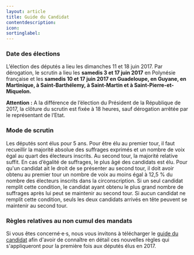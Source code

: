 ```yaml
---
layout: article
title: Guide du Candidat
contentdescription:
icon:
sortinglabel:
---
```


### Date des élections
L’élection des députés a lieu les dimanches 11 et 18 juin 2017. 
Par dérogation, le scrutin a lieu les **samedis 3 et 17 juin 2017** en Polynésie française et les **samedis 10 et 17 juin 2017 en Guadeloupe, en Guyane, en Martinique, à Saint-Barthélemy, à Saint-Martin et à Saint-Pierre-et-Miquelon.** 

**Attention :** A la différence de l’élection du Président de la République de 2017, la clôture du scrutin est fixée à 18 heures, sauf dérogation arrêtée par le représentant de l’Etat.

### Mode de scrutin 
Les députés sont élus pour 5 ans. Pour être élu au premier tour, il faut recueillir la majorité absolue des suffrages exprimés et un nombre de voix égal au quart des électeurs inscrits. 
Au second tour, la majorité relative suffit. En cas d’égalité de suffrages, le plus âgé des candidats est élu.
Pour qu'un candidat ait le droit de se présenter au second tour, il doit avoir obtenu au premier tour un nombre de voix au moins égal à 12,5 % du nombre des électeurs inscrits dans la circonscription.
Si un seul candidat remplit cette condition, le candidat ayant obtenu le plus grand nombre de suffrages après lui peut se maintenir au second tour. 
Si aucun candidat ne remplit cette condition, seuls les deux candidats arrivés en tête peuvent se maintenir au second tour.

### Règles relatives au non cumul des mandats
Si vous êtes concerné·e·s, nous vous invitons à télécharger le [guide du candidat](http://www.interieur.gouv.fr/content/download/102271/806359/file/M%C3%A9mento%20du%20candidat%20aux%20%C3%A9lections%20l%C3%A9gislatives%202017%20V4.pdf) afin d'avoir de connaître en détail ces nouvelles règles qui s'appliqueront pour la première fois aux députés élus en 2017.


